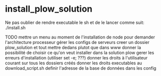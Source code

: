 # install_plow_solution
Ne pas oublier de rendre executable le sh et de le lancer comme suit: ./install.sh

TODO
mettre un menu au moment de l'installation de node pour demander l'architecture processeur
gérer les configs de serveurs
creer un dossier plow_solution et tout mettre dedans plutot que dans www
donner la possibilité de choisir ce qu'on veut installer dans la solution plow
gerer les erreurs d'installation (utiliser set -e; ???)
donner les droits à l'utilisateur courant sur tous les dossiers créés
donner les droits executables au download_script.sh
definir l'adresse de la base de données dans les config
